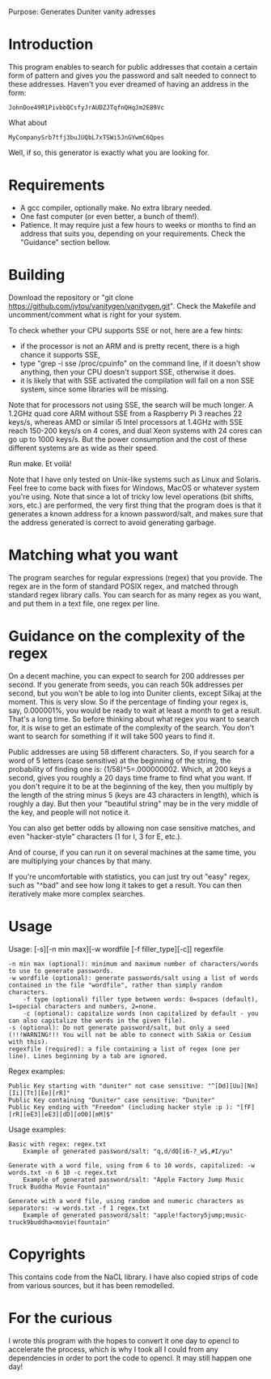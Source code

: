Purpose: Generates Duniter vanity adresses

# Introduction

This program enables to search for public addresses that contain a certain form of pattern and gives you the password and salt needed to connect to these addresses. Haven't you ever dreamed of having an address in the form:

    JohnDoe49R1PivbbQCsfyJrAUDZJTqfnQHqJm2E89Vc

What about

    MyCompanySrb7tfj3buJUQbL7xTSWi5JnGYwmC6Qpes

Well, if so, this generator is exactly what you are looking for.

# Requirements

- A gcc compiler, optionally make. No extra library needed.
- One fast computer (or even better, a bunch of them!).
- Patience. It may require just a few hours to weeks or months to find an address that suits you, depending on your requirements. Check the "Guidance" section bellow.

# Building

Download the repository or "git clone https://github.com/jytou/vanitygen/vanitygen.git".
Check the Makefile and uncomment/comment what is right for your system.

To check whether your CPU supports SSE or not, here are a few hints:
- if the processor is not an ARM and is pretty recent, there is a high chance it supports SSE,
- type "grep -i sse /proc/cpuinfo" on the command line, if it doesn't show anything, then your CPU doesn't support SSE, otherwise it does.
- it is likely that with SSE activated the compilation will fail on a non SSE system, since some libraries will be missing.

Note that for processors not using SSE, the search will be much longer. A 1.2GHz quad core ARM without SSE from a Raspberry Pi 3 reaches 22 keys/s, whereas AMD or similar i5 Intel processors at 1.4GHz with SSE reach 150-200 keys/s on 4 cores, and dual Xeon systems with 24 cores can go up to 1000 keys/s. But the power consumption and the cost of these different systems are as wide as their speed.

Run make. Et voilà!

Note that I have only tested on Unix-like systems such as Linux and Solaris. Feel free to come back with fixes for Windows, MacOS or whatever system you're using.
Note that since a lot of tricky low level operations (bit shifts, xors, etc.) are performed, the very first thing that the program does is that it generates a known address for a known password/salt, and makes sure that the address generated is correct to avoid generating garbage.

# Matching what you want

The program searches for regular expressions (regex) that you provide. The regex are in the form of standard POSIX regex, and matched through standard regex library calls. You can search for as many regex as you want, and put them in a text file, one regex per line.

# Guidance on the complexity of the regex

On a decent machine, you can expect to search for 200 addresses per second. If you generate from seeds, you can reach 50k addresses per second, but you won't be able to log into Duniter clients, except Silkaj at the moment. This is very slow. So if the percentage of finding your regex is, say, 0.000001%, you would be ready to wait at least a month to get a result. That's a long time. So before thinking about what regex you want to search for, it is wise to get an estimate of the complexity of the search. You don't want to search for something if it will take 500 years to find it.

Public addresses are using 58 different characters. So, if you search for a word of 5 letters (case sensitive) at the beginning of the string, the probability of finding one is: (1/58)^5=.000000002. Which, at 200 keys a second, gives you roughly a 20 days time frame to find what you want. If you don't require it to be at the beginning of the key, then you multiply by the length of the string minus 5 (keys are 43 characters in length), which is roughly a day. But then your "beautiful string" may be in the very middle of the key, and people will not notice it.

You can also get better odds by allowing non case sensitive matches, and even "hacker-style" characters (1 for l, 3 for E, etc.).

And of course, if you can run it on several machines at the same time, you are multiplying your chances by that many.

If you're uncomfortable with statistics, you can just try out "easy" regex, such as "^bad" and see how long it takes to get a result. You can then iteratively make more complex searches.

# Usage

Usage: [-s][-n min max][-w wordfile [-f filler_type][-c]] regexfile

	-n min max (optional): minimum and maximum number of characters/words to use to generate passwords.
	-w wordfile (optional): generate passwords/salt using a list of words contained in the file "wordfile", rather than simply random characters.
		-f type (optional) filler type between words: 0=spaces (default), 1=special characters and numbers, 2=none.
		-c (optional): capitalize words (non capitalized by default - you can also capitalize the words in the given file).
	-s (optional): Do not generate password/salt, but only a seed (!!!WARNING!!! You will not be able to connect with Sakia or Cesium with this).
	regexfile (required): a file containing a list of regex (one per line). Lines beginning by a tab are ignored.

Regex examples:

    Public Key starting with "duniter" not case sensitive: "^[Dd][Uu][Nn][Ii][Tt][Ee][rR]"
    Public Key containing "Duniter" case sensitive: "Duniter"
    Public Key ending with "Freedom" (including hacker style :p ): "[fF][rR][eE3][eE3][dD][oO0][mM]$"

Usage examples:

    Basic with regex: regex.txt
        Example of generated password/salt: "q,d/dQ[i6-?_w$,#I/yu"

    Generate with a word file, using from 6 to 10 words, capitalized: -w words.txt -n 6 10 -c regex.txt
        Example of generated password/salt: "Apple Factory Jump Music Truck Buddha Movie Fountain"

    Generate with a word file, using random and numeric characters as separators: -w words.txt -f 1 regex.txt
        Example of generated password/salt: "apple!factory5jump;music-truck9buddha<movie(fountain"

# Copyrights

This contains code from the NaCL library.
I have also copied strips of code from various sources, but it has been remodelled.

# For the curious

I wrote this program with the hopes to convert it one day to opencl to accelerate the process, which is why I took all I could from any dependencies in order to port the code to opencl. It may still happen one day!
